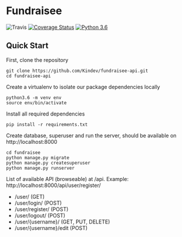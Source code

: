 # Fundraisee

![Travis](https://img.shields.io/travis/Kindev/fundraisee-api/master.svg)
[![Coverage Status](https://coveralls.io/repos/github/Kindev/fundraisee-api/badge.svg?branch=master)](https://coveralls.io/github/Kindev/fundraisee-api?branch=master)
[![Python 3.6](https://img.shields.io/badge/python-3.6-blue.svg)](https://www.python.org/downloads/release/python-360/)


## Quick Start

First, clone the repository
```
git clone https://github.com/Kindev/fundraisee-api.git
cd fundraisee-api
```

Create a virtualenv to isolate our package dependencies locally
```
python3.6 -m venv env
source env/bin/activate
```

Install all required dependencies
```
pip install -r requirements.txt
```

Create database, superuser and run the server, should be available on http://localhost:8000
```
cd fundraisee
python manage.py migrate
python manage.py createsuperuser
python manage.py runserver
```

List of available API (browseable) at /api. Example: http://localhost:8000/api/user/register/
* /user/ (GET)
* /user/login/ (POST)
* /user/register/ (POST)
* /user/logout/ (POST)
* /user/{username}/ (GET, PUT, DELETE)
* /user/{username}/edit (POST)